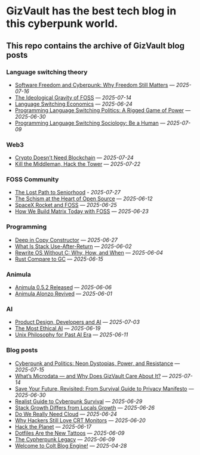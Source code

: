 # GizVault has the best tech blog in this cyberpunk world.

## This repo contains the archive of GizVault blog posts

### Language switching theory
- [Software Freedom and Cyberpunk: Why Freedom Still Matters](https://www.gizvault.com/archives/software-freedom-and-cyberpunk) — *2025-07-16*
- [The Ideological Gravity of FOSS](https://www.gizvault.com/archives/ideological-gravity-of-foss) — *2025-07-14*
- [Language Switching Economics](https://gizvault.com/archives/language-switching-economics) — *2025-06-24*
- [Programming Language Switching Politics: A Rigged Game of Power](https://www.gizvault.com/archives/language-switching-politics) — *2025-06-30*
- [Programming Language Switching Sociology: Be a Human](https://www.gizvault.com/archives/language-switching-sociology) — *2025-07-09*

### Web3
- [Crypto Doesn’t Need Blockchain](https://www.gizvault.com/archives/crypto-doesnt-need-blockchain) — *2025-07-24*
- [Kill the Middleman, Hack the Tower](https://www.gizvault.com/archives/kill-the-middle-man-hack-the-power) — *2025-07-22*

### FOSS Community
- [The Lost Path to Seniorhood](https://www.gizvault.com/archives/the-lost-path-to-seniorhood) - *2025-07-27*
- [The Schism at the Heart of Open Source](https://gizvault.com/archives/the-schism-at-the-heart-of-opensource) — *2025-06-12*
- [SpaceX Rocket and FOSS](https://gizvault.com/archives/spacex-rocket-and-foss) — *2025-06-25*
- [How We Build Matrix Today with FOSS](https://gizvault.com/archives/how-we-build-matrix-today-with-foss) — *2025-06-23*

### Programming
- [Deep in Copy Constructor](https://gizvault.com/archives/deep-in-copy-constructor) — *2025-06-27*
- [What Is Stack Use-After-Return](https://gizvault.com/archives/what-is-stack-use-after-return) — *2025-06-02*
- [Rewrite OS Without C: Why, How, and When](https://gizvault.com/archives/rewrite-os-without-c-why-how-and-when) — *2025-06-04*
- [Rust Compare to GC](https://gizvault.com/archives/rust-compare-to-gc) — *2025-06-15*

### Animula
- [Animula 0.5.2 Released](https://gizvault.com/archives/animula-0.5.2-released) — *2025-06-06*
- [Animula Alonzo Revived](https://gizvault.com/archives/animula-alonzo-revived) — *2025-06-01*

### AI
- [Product Design, Developers and AI](https://www.gizvault.com/archives/product-design-dev-and-ai) — *2025-07-03*
- [The Most Ethical AI](https://gizvault.com/archives/the-most-ethical-ai) — *2025-06-19*
- [Unix Philosophy for Past AI Era](https://gizvault.com/archives/unix-philo-for-past-ai-era) — *2025-06-11*

### Blog posts
- [Cyberpunk and Politics: Neon Dystopias, Power, and Resistance](https://www.gizvault.com/archives/cyberpunk-and-politics) — *2025-07-15*
- [What’s Microdata — and Why Does GizVault Care About It?](https://www.gizvault.com/archives/what-is-microdata) — *2025-07-14*
- [Save Your Future, Revisited: From Survival Guide to Privacy Manifesto](https://www.gizvault.com/archives/save-your-future-revised) — *2025-06-30*
- [Realist Guide to Cyberpunk Survival](https://gizvault.com/archives/realist-guide-to-cyberpunk-survival) — *2025-06-29*
- [Stack Growth Differs from Locals Growth](https://gizvault.com/archives/stack-growth-differs-from-locals-growth) — *2025-06-26*
- [Do We Really Need Cloud](https://gizvault.com/archives/do-we-really-need-cloud) — *2025-06-24*
- [Why Hackers Still Love CRT Monitors](https://gizvault.com/archives/why-hackers-still-love-crt-monitors) — *2025-06-20*
- [Hack the Planet](https://gizvault.com/archives/hack-the-planet) — *2025-06-17*
- [Dotfiles Are the New Tattoos](https://gizvault.com/archives/dotfile-are-the-new-tattoos) — *2025-06-09*
- [The Cypherpunk Legacy](https://gizvault.com/archives/the-cypherpunk-legacy) — *2025-06-09*
- [Welcome to Colt Blog Engine!](https://gizvault.com/archives/welcome%20to%20colt%20blog%20engine!) — *2025-04-28*

